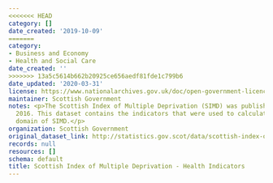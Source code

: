 ```yaml
---
<<<<<<< HEAD
category: []
date_created: '2019-10-09'
=======
category:
- Business and Economy
- Health and Social Care
date_created: ''
>>>>>>> 13a5c5614b662b20925ce656aedf81fde1c799b6
date_updated: '2020-03-31'
license: https://www.nationalarchives.gov.uk/doc/open-government-licence/version/3/
maintainer: Scottish Government
notes: <p>The Scottish Index of Multiple Deprivation (SIMD) was published in August
  2016. This dataset contains the indicators that were used to calculate the health
  domain of SIMD.</p>
organization: Scottish Government
original_dataset_link: http://statistics.gov.scot/data/scottish-index-of-multiple-deprivation---health-indicators
records: null
resources: []
schema: default
title: Scottish Index of Multiple Deprivation - Health Indicators
---
```

